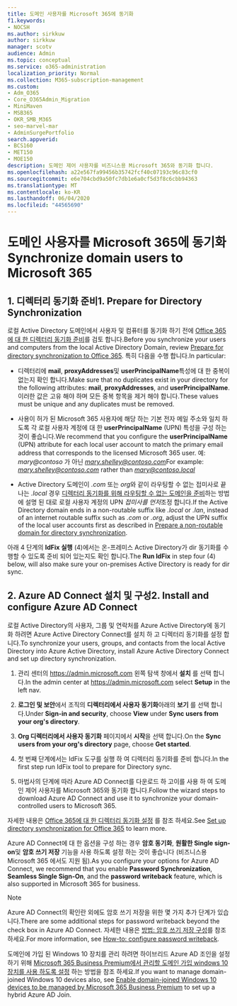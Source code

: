 ```yaml
---
title: 도메인 사용자를 Microsoft 365에 동기화
f1.keywords:
- NOCSH
ms.author: sirkkuw
author: sirkkuw
manager: scotv
audience: Admin
ms.topic: conceptual
ms.service: o365-administration
localization_priority: Normal
ms.collection: M365-subscription-management
ms.custom:
- Adm_O365
- Core_O365Admin_Migration
- MiniMaven
- MSB365
- OKR_SMB_M365
- seo-marvel-mar
- AdminSurgePortfolio
search.appverid:
- BCS160
- MET150
- MOE150
description: 도메인 제어 사용자를 비즈니스용 Microsoft 365와 동기화 합니다.
ms.openlocfilehash: a22e567fa99456b35742fcf40c07193c96c83cf0
ms.sourcegitcommit: e6e704cbd9a50fc7db1e6a0cf5d3f8c6cbb94363
ms.translationtype: MT
ms.contentlocale: ko-KR
ms.lasthandoff: 06/04/2020
ms.locfileid: "44565690"
---
```

# <a name="synchronize-domain-users-to-microsoft-365"></a><span data-ttu-id="7502e-103">도메인 사용자를 Microsoft 365에 동기화</span><span class="sxs-lookup"><span data-stu-id="7502e-103">Synchronize domain users to Microsoft 365</span></span>

## <a name="1-prepare-for-directory-synchronization"></a><span data-ttu-id="7502e-104">1. 디렉터리 동기화 준비</span><span class="sxs-lookup"><span data-stu-id="7502e-104">1. Prepare for Directory Synchronization</span></span> 

<span data-ttu-id="7502e-105">로컬 Active Directory 도메인에서 사용자 및 컴퓨터를 동기화 하기 전에 [Office 365에 대 한 디렉터리 동기화 준비](https://docs.microsoft.com/office365/enterprise/prepare-for-directory-synchronization)를 검토 합니다.</span><span class="sxs-lookup"><span data-stu-id="7502e-105">Before you synchronize your users and computers from the local Active Directory Domain, review [Prepare for directory synchronization to Office 365](https://docs.microsoft.com/office365/enterprise/prepare-for-directory-synchronization).</span></span> <span data-ttu-id="7502e-106">특히 다음을 수행 합니다.</span><span class="sxs-lookup"><span data-stu-id="7502e-106">In particular:</span></span>

   - <span data-ttu-id="7502e-107">디렉터리에 **mail**, **proxyAddresses**및 **userPrincipalName**특성에 대 한 중복이 없는지 확인 합니다.</span><span class="sxs-lookup"><span data-stu-id="7502e-107">Make sure that no duplicates exist in your directory for the following attributes: **mail**, **proxyAddresses**, and **userPrincipalName**.</span></span> <span data-ttu-id="7502e-108">이러한 값은 고유 해야 하며 모든 중복 항목을 제거 해야 합니다.</span><span class="sxs-lookup"><span data-stu-id="7502e-108">These values must be unique and any duplicates must be removed.</span></span>
   
   - <span data-ttu-id="7502e-109">사용이 허가 된 Microsoft 365 사용자에 해당 하는 기본 전자 메일 주소와 일치 하도록 각 로컬 사용자 계정에 대 한 **userPrincipalName** (UPN) 특성을 구성 하는 것이 좋습니다.</span><span class="sxs-lookup"><span data-stu-id="7502e-109">We recommend that you configure the **userPrincipalName** (UPN) attribute for each local user account to match the primary email address that corresponds to the licensed Microsoft 365 user.</span></span> <span data-ttu-id="7502e-110">예: *mary@contoso* 가 아닌 *mary.shelley@contoso.com*</span><span class="sxs-lookup"><span data-stu-id="7502e-110">For example: *mary.shelley@contoso.com* rather than *mary@contoso.local*</span></span>
   
   - <span data-ttu-id="7502e-111">Active Directory 도메인이 *.com* 또는 *org*와 같이 라우팅할 수 없는 접미사로 끝나는 *.local* 경우 [디렉터리 동기화를 위해 라우팅할 수 없는 도메인을 준비](https://docs.microsoft.com/office365/enterprise/prepare-a-non-routable-domain-for-directory-synchronization)하는 방법에 설명 된 대로 로컬 사용자 계정의 UPN *접미사를 먼저*조정 합니다.</span><span class="sxs-lookup"><span data-stu-id="7502e-111">If the Active Directory domain ends in a non-routable suffix like *.local* or *.lan*, instead of an internet routable suffix such as *.com* or *.org*, adjust the UPN suffix of the local user accounts first as described in [Prepare a non-routable domain for directory synchronization](https://docs.microsoft.com/office365/enterprise/prepare-a-non-routable-domain-for-directory-synchronization).</span></span> 

<span data-ttu-id="7502e-112">아래 4 단계의 **IdFix 실행** (4)에서는 온-프레미스 Active Directory가 dir 동기화를 수행할 수 있도록 준비 되어 있는지도 확인 합니다.</span><span class="sxs-lookup"><span data-stu-id="7502e-112">The **Run IdFix** in step four (4) below, will also make sure your on-premises Active Directory is ready for dir sync.</span></span>

## <a name="2-install-and-configure-azure-ad-connect"></a><span data-ttu-id="7502e-113">2. Azure AD Connect 설치 및 구성</span><span class="sxs-lookup"><span data-stu-id="7502e-113">2. Install and configure Azure AD Connect</span></span>

<span data-ttu-id="7502e-114">로컬 Active Directory의 사용자, 그룹 및 연락처를 Azure Active Directory에 동기화 하려면 Azure Active Directory Connect를 설치 하 고 디렉터리 동기화를 설정 합니다.</span><span class="sxs-lookup"><span data-stu-id="7502e-114">To synchronize your users, groups, and contacts from the local Active Directory into Azure Active Directory, install Azure Active Directory Connect and set up directory synchronization.</span></span> 

 1. <span data-ttu-id="7502e-115">관리 센터의 <a href="https://go.microsoft.com/fwlink/p/?linkid=2024339" target="_blank">https://admin.microsoft.com</a> 왼쪽 탐색 창에서 **설치** 를 선택 합니다.</span><span class="sxs-lookup"><span data-stu-id="7502e-115">In the admin center at <a href="https://go.microsoft.com/fwlink/p/?linkid=2024339" target="_blank">https://admin.microsoft.com</a> select **Setup** in the left nav.</span></span>

 2. <span data-ttu-id="7502e-116">**로그인 및 보안**에서 조직의 **디렉터리에서 사용자 동기화**아래의 **보기** 를 선택 합니다.</span><span class="sxs-lookup"><span data-stu-id="7502e-116">Under **Sign-in and security**, choose **View**  under **Sync users from your org's directory**.</span></span>

 3. <span data-ttu-id="7502e-117">**Org 디렉터리에서 사용자 동기화** 페이지에서 **시작**을 선택 합니다.</span><span class="sxs-lookup"><span data-stu-id="7502e-117">On the **Sync users from your org's directory** page, choose **Get started**.</span></span>

 4. <span data-ttu-id="7502e-118">첫 번째 단계에서는 IdFix 도구를 실행 하 여 디렉터리 동기화를 준비 합니다.</span><span class="sxs-lookup"><span data-stu-id="7502e-118">In the first step  run IdFix tool to prepare for Directory sync.</span></span>

 5. <span data-ttu-id="7502e-119">마법사의 단계에 따라 Azure AD Connect를 다운로드 하 고이를 사용 하 여 도메인 제어 사용자를 Microsoft 365와 동기화 합니다.</span><span class="sxs-lookup"><span data-stu-id="7502e-119">Follow the wizard steps to download Azure AD Connect and use it to synchronize your domain-controlled users to Microsoft 365.</span></span>


<span data-ttu-id="7502e-120">자세한 내용은 [Office 365에 대 한 디렉터리 동기화 설정](https://docs.microsoft.com/office365/enterprise/set-up-directory-synchronization) 를 참조 하세요.</span><span class="sxs-lookup"><span data-stu-id="7502e-120">See [Set up directory synchronization for Office 365](https://docs.microsoft.com/office365/enterprise/set-up-directory-synchronization) to learn more.</span></span>

<span data-ttu-id="7502e-121">Azure AD Connect에 대 한 옵션을 구성 하는 경우 **암호 동기화**, **원활한 Single sign-on**및 **암호 쓰기 저장** 기능을 사용 하도록 설정 하는 것이 좋습니다 (비즈니스용 Microsoft 365 에서도 지원 됨).</span><span class="sxs-lookup"><span data-stu-id="7502e-121">As you configure your options for Azure AD Connect, we recommend that you enable **Password Synchronization**, **Seamless Single Sign-On**, and the **password writeback** feature, which is also supported in Microsoft 365 for business.</span></span>

> [!NOTE]
> <span data-ttu-id="7502e-122">Azure AD Connect의 확인란 외에도 암호 쓰기 저장을 위한 몇 가지 추가 단계가 있습니다.</span><span class="sxs-lookup"><span data-stu-id="7502e-122">There are some additional steps for password writeback beyond the check box in Azure AD Connect.</span></span> <span data-ttu-id="7502e-123">자세한 내용은 [방법: 암호 쓰기 저장 구성](https://docs.microsoft.com/azure/active-directory/authentication/howto-sspr-writeback)를 참조 하세요.</span><span class="sxs-lookup"><span data-stu-id="7502e-123">For more information, see [How-to: configure password writeback](https://docs.microsoft.com/azure/active-directory/authentication/howto-sspr-writeback).</span></span> 

<span data-ttu-id="7502e-124">도메인에 가입 된 Windows 10 장치를 관리 하려면 하이브리드 Azure AD 조인을 설정 하기 위해 [Microsoft 365 Business Premium에서 관리할 도메인 가입 windows 10 장치를 사용 하도록 설정](manage-windows-devices.md) 하는 방법을 참조 하세요.</span><span class="sxs-lookup"><span data-stu-id="7502e-124">If you want to manage domain-joined Windows 10 devices also, see [Enable domain-joined Windows 10 devices to be managed by Microsoft 365 Business Premium](manage-windows-devices.md) to set up a hybrid Azure AD Join.</span></span> 